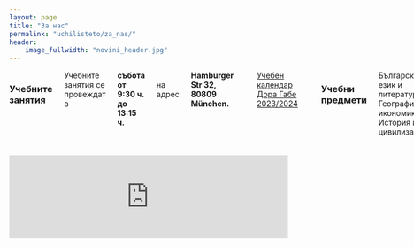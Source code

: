 ```yaml
---
layout: page
title: "За нас"
permalink: "uchilisteto/za_nas/"
header:
    image_fullwidth: "novini_header.jpg"
---
```


<div class="row">
    <div class="small-6 columns t30">
        <h3> Учебните занятия</h3>
        Учебните занятия се провеждат в <strong>събота от 9:30 ч. до 13:15 ч.</strong><br/>
        на адрес <strong>Hamburger Str 32, 80809 München.</strong><br/>
        <a class="t60" href="{{ site.urlpdf }}Kalendar_23_24.pdf" target="blanck">Учебен календар Дора Габе 2023/2024</a><br/>
        <h3>Учебни предмети</h3>
        Български език и литература<br/>
        География и икономика<br/>
        История и цивилизация<br/>
        <h3> Извънкласни дейности</h3>
        народни танци<br/>
        музикално творчество и пеене<br/>
        народно творчество<br/>
        театрално творчество <br/>
        <h3>Правилник на училището</h3>
        <a href="/content/Pravilnik.pdf" target="_blank">Правилник</a>
    </div>
    <div class="small-6 columns t30">
        <iframe src="https://www.google.com/maps/embed?pb=!1m18!1m12!1m3!1d2659.9313824379005!2d11.562851315836008!3d48.18867355557941!2m3!1f0!2f0!3f0!3m2!1i1024!2i768!4f13.1!3m3!1m2!1s0x479e769c5f760ae5%3A0x63bf25338779998d!2sHamburger%20Str.%2032%2C%2080809%20M%C3%BCnchen!5e0!3m2!1sde!2sde!4v1609757030598!5m2!1sde!2sde" width="100%" height="auto"  frameborder="0" style="border:0;" allowfullscreen="" aria-hidden="false" tabindex="0"></iframe>
        <!--<h3>Записване</h3>
        Тук ще намерите регистрационната форма:
        <a href="/content/Anmeldeformular.pdf" target="_blank">Anmeldeformular</a><br/>
        За записване и информация<br/>
        Телефон:  0176/45645440<br/>
        <a href="mailto:info@bgschule-doragabe-muenchen.de">Имейл: info@bgschule-doragabe-muenchen.de</a><br/>
        <h3> Отписване</h3>
        При напускане на училището, моля попълнете следния формуляр<br/>
        <a href="/content/Abmeldeformular.pdf" target="_blank">Abmeldeformular</a><br/> -->
    </div>
</div>
<!--<div class="row">
    <h2>Предлагаме следните класове и групи</h2>
      <div class="small-4 columns t30">
        <img class="b30" src="{{ site.urlimg }}5klas.jpg" alt="">
        <strong>1ви до 11ти клас</strong><br/>
        Предлага обучение по български език и литература, история и география на България по адаптираните програми на министерството.<br/><br/>
    </div>
     <div class="small-4 columns t30">
        <img class="b30" src="{{ site.urlimg }}pug.jpg" alt="">
        <strong>Предучилищни групи</strong><br/>
        Групи за деца на възраст от 3 до 7 години<br/><br/>
    </div>
    <div class="small-4 columns t30">
        <img class="b30" src="{{ site.urlimg }}pediachovek.jpg" alt="">
        <strong>Група “ПЕДЯ ЧОВЕК”</strong><br/>
        За най‐малките деца до 3 години с присъствието на един родител.
    </div>
</div> -->






